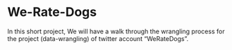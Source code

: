 # We-Rate-Dogs
In this short project, We will have a walk through the wrangling process for the project (data-wrangling) of twitter account “WeRateDogs”.
